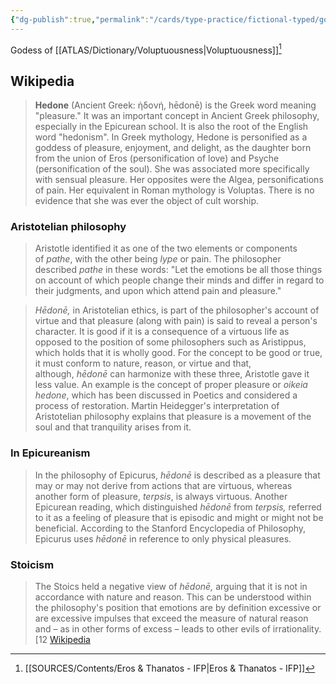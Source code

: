 ```yaml
---
{"dg-publish":true,"permalink":"/cards/type-practice/fictional-typed/gods/hedone/","created":"","updated":"2023-03-08T10:04:30.531+01:00"}
---
```



Godess of [[ATLAS/Dictionary/Voluptuousness\|Voluptuousness]][^1]

## Wikipedia 

> **Hedone** (Ancient Greek: ἡδονή, hēdonē) is the Greek word meaning "pleasure." It was an important concept in Ancient Greek philosophy, especially in the Epicurean school. It is also the root of the English word "hedonism". 
> In Greek mythology, Hedone is personified as a goddess of pleasure, enjoyment, and delight, as the daughter born from the union of Eros (personification of love) and Psyche (personification of the soul). She was associated more specifically with sensual pleasure. Her opposites were the Algea, personifications of pain. Her equivalent in Roman mythology is Voluptas. There is no evidence that she was ever the object of cult worship.
### Aristotelian philosophy
> Aristotle identified it as one of the two elements or components of _pathe_, with the other being _lype_ or pain. The philosopher described _pathe_ in these words: "Let the emotions be all those things on account of which people change their minds and differ in regard to their judgments, and upon which attend pain and pleasure."

>_Hēdonē,_ in Aristotelian ethics, is part of the philosopher's account of virtue and that pleasure (along with pain) is said to reveal a person's character. It is good if it is a consequence of a virtuous life as opposed to the position of some philosophers such as Aristippus, which holds that it is wholly good. For the concept to be good or true, it must conform to nature, reason, or virtue and that, although, _hēdonē_ can harmonize with these three, Aristotle gave it less value. An example is the concept of proper pleasure or _oikeia hedone_, which has been discussed in Poetics and considered a process of restoration. Martin Heidegger's interpretation of Aristotelian philosophy explains that pleasure is a movement of the soul and that tranquility arises from it.

### In Epicureanism
> In the philosophy of Epicurus, _hēdonē_ is described as a pleasure that may or may not derive from actions that are virtuous, whereas another form of pleasure, _terpsis_, is always virtuous. Another Epicurean reading, which distinguished _hēdonē_ from _terpsis,_ referred to it as a feeling of pleasure that is episodic and might or might not be beneficial. According to the Stanford Encyclopedia of Philosophy, Epicurus uses _hēdonē_ in reference to only physical pleasures.

### Stoicism
> The Stoics held a negative view of _hēdonē,_ arguing that it is not in accordance with nature and reason. This can be understood within the philosophy's position that emotions are by definition excessive or are excessive impulses that exceed the measure of natural reason and – as in other forms of excess – leads to other evils of irrationality.[12
> [Wikipedia](https://en.wikipedia.org/wiki/Hedone)

[^1]: [[SOURCES/Contents/Eros & Thanatos - IFP\|Eros & Thanatos - IFP]]
